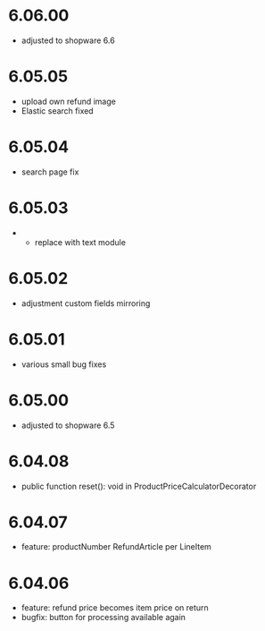# 6.06.00
- adjusted to shopware 6.6

# 6.05.05
- upload own refund image
- Elastic search fixed

# 6.05.04
- search page fix

# 6.05.03
- + replace with text module

# 6.05.02
- adjustment custom fields mirroring

# 6.05.01
- various small bug fixes 

# 6.05.00
- adjusted to shopware 6.5

# 6.04.08
- public function reset(): void in ProductPriceCalculatorDecorator

# 6.04.07
- feature: productNumber RefundArticle per LineItem


# 6.04.06
- feature: refund price becomes item price on return
- bugfix: button for processing available again
